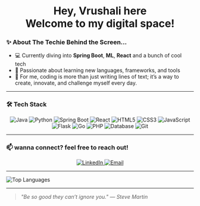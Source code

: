 <h1 align="center">Hey, Vrushali here<br>Welcome to my digital space!</h1>


### ✨ About The Techie Behind the Screen...

- 💻 Currently diving into **Spring Boot**, **ML**, **React** and a bunch of cool tech
- 🔧 Passionate about learning new languages, frameworks, and tools
- 🌸 For me, coding is more than just writing lines of text; it’s a way to create, innovate, and challenge myself every day.
  
---


### 🛠️ Tech Stack

<p align="center">
  <img src="https://img.shields.io/badge/-Java-007396?style=flat-square&logo=java&logoColor=white" alt="Java" />
  <img src="https://img.shields.io/badge/-Python-3776AB?style=flat-square&logo=python&logoColor=white" alt="Python" />
   <img src="https://img.shields.io/badge/-SpringBoot-6DB33F?style=flat-square&logo=spring&logoColor=white" alt="Spring Boot" />
  <img src="https://img.shields.io/badge/-React-61DAFB?style=flat-square&logo=react&logoColor=black" alt="React" />
  <img src="https://img.shields.io/badge/-HTML5-E34F26?style=flat-square&logo=html5&logoColor=white" alt="HTML5" />
  <img src="https://img.shields.io/badge/-CSS3-1572B6?style=flat-square&logo=css3&logoColor=white" alt="CSS3" />
  <img src="https://img.shields.io/badge/-JavaScript-F7DF1E?style=flat-square&logo=javascript&logoColor=black" alt="JavaScript" />
  <img src="https://img.shields.io/badge/-Flask-000000?style=flat-square&logo=flask&logoColor=white" alt="Flask" />
  <img src="https://img.shields.io/badge/-Go-00ADD8?style=flat-square&logo=go&logoColor=white" alt="Go" />
  <img src="https://img.shields.io/badge/-PHP-777BB4?style=flat-square&logo=php&logoColor=white" alt="PHP" />
  <img src="https://img.shields.io/badge/-Database-003B57?style=flat-square&logo=mysql&logoColor=white" alt="Database" />
  <img src="https://img.shields.io/badge/-Git-F05032?style=flat-square&logo=git&logoColor=white" alt="Git" />
</p>

---

### 📫 wanna connect? feel free to reach out!

<p align="center">
  <a href="https://www.linkedin.com/in/vrushali-karlekar-vk4876/">
    <img src="https://img.shields.io/badge/-LinkedIn-0077B5?style=flat-square&logo=linkedin&logoColor=white" alt="LinkedIn" />
  </a>
  <a href="mailto:vrushalikarlekar2@gmail.com">
    <img src="https://img.shields.io/badge/-Email-D14836?style=flat-square&logo=gmail&logoColor=white" alt="Email" />
  </a>
</p>

---

  <img src="https://github-readme-stats.vercel.app/api/top-langs/?username=vrush292&layout=compact&theme=radical" alt="Top Languages" />

---

> *"Be so good they can’t ignore you." — Steve Martin*
